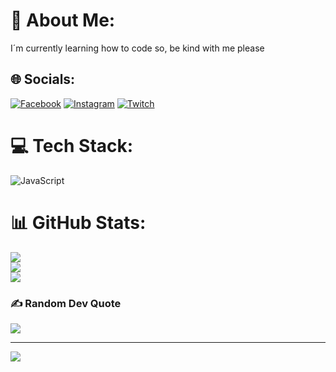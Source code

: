 # 💫 About Me:
I´m currently learning how to code so, be kind with me please


## 🌐 Socials:
[![Facebook](https://img.shields.io/badge/Facebook-%231877F2.svg?logo=Facebook&logoColor=white)](https://facebook.com/LeonardoMaldonado) [![Instagram](https://img.shields.io/badge/Instagram-%23E4405F.svg?logo=Instagram&logoColor=white)](https://instagram.com/asemerc2) [![Twitch](https://img.shields.io/badge/Twitch-%239146FF.svg?logo=Twitch&logoColor=white)](https://twitch.tv/Silvcorax) 

# 💻 Tech Stack:
![JavaScript](https://img.shields.io/badge/javascript-%23323330.svg?style=for-the-badge&logo=javascript&logoColor=%23F7DF1E)
# 📊 GitHub Stats:
![](https://github-readme-stats.vercel.app/api?username=Scorguss&theme=dark&hide_border=false&include_all_commits=true&count_private=true)<br/>
![](https://github-readme-streak-stats.herokuapp.com/?user=Scorguss&theme=dark&hide_border=false)<br/>
![](https://github-readme-stats.vercel.app/api/top-langs/?username=Scorguss&theme=dark&hide_border=false&include_all_commits=true&count_private=true&layout=compact)

### ✍️ Random Dev Quote
![](https://quotes-github-readme.vercel.app/api?type=horizontal&theme=gruvbox)

---
[![](https://visitcount.itsvg.in/api?id=Scorguss&icon=6&color=4)](https://visitcount.itsvg.in)
